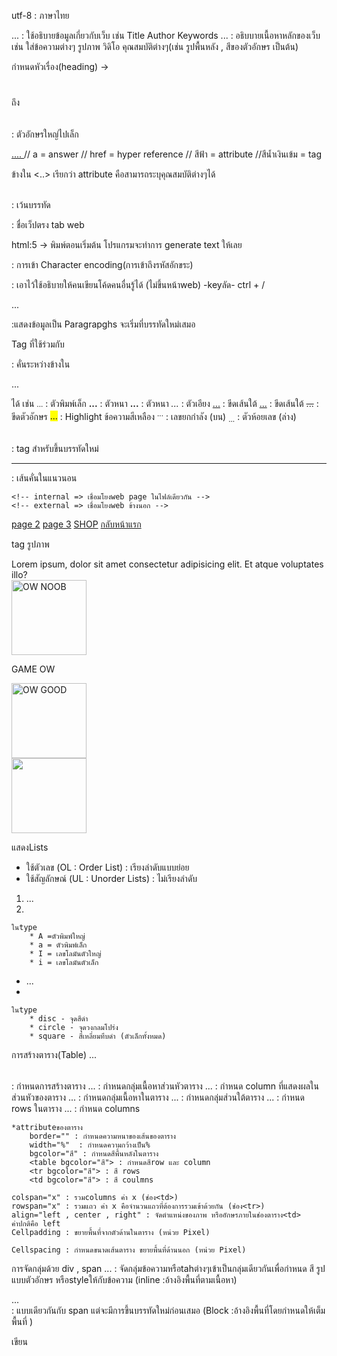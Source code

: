 
utf-8 : ภาษาไทย
<head>...</head>  : ใช้อธิบายข้อมูลเกี่ยวกับเว็บ เช่น Title Author Keywords 


<body>...</body> : อธิบบายเนื้อหาหลักของเว็บ เช่น ใส่ข้อความต่างๆ รูปภาพ วิดิโอ คุณสมบัติต่างๆ(เช่น รูปพื้นหลัง , สีของตัวอักษร เป็นต้น)

กำหนดหัวเรื่อง(heading) -> <h1></h1> ถึง <h6></h6> : ตัวอักษรใหญ่ไปเล็ก

<a href="ใส่ลิ้งเว็บ...">.... </a>   // a = answer   // href = hyper reference   // สีฟ้า = attribute //สีน้ำเงินเข้ม = tag

ข้างใน <..> เรียกว่า attribute คือสามารถระบุคุณสมบัติต่างๆได้

<br/> : เว้นบรรทัด

<title>...</title>  : ชื่อเว็ปตรง tab web

html:5 -> พิมพ์ตอนเริ่มต้น โปรแกรมจะทำการ generate text ให้เลย 


<meta>  : การเข้า Character encoding(การเข้าถึงรหัสอักขระ)

<!--ข้อความอธิบาย-->  : เอาไว้ใช้อธิบายให้คนเขียนโค้ดคนอื่นรู้ได้ (ไม่ขึ้นหน้าweb)   -keyลัด- ctrl + /


<p>...</p>  :แสดงข้อมูลเป็น Paragrapghs จะเริ่มที่บรรทัดใหม่เสมอ

Tag ที่ใช้ร่วมกับ <p></p> : คั่นระหว่างข้างใน <p>...</p> ได้
เช่น
<small>...</small> : ตัวพิมพ์เล็ก 
<strong>...</strong> : ตัวหนา
<b>...</b>  : ตัวหนา
<i>...</i>  : ตัวเอียง
<u>...</u>  : ขีดเส้นใต้
<ins>...</ins> : ขีดเส้นใต้
<del>...</del>  : ขีดตัวอักษร
<mark>...</mark>  : Highlight ข้อความสีเหลือง
<sup>...</sup>  : เลขยกกำลัง  (บน)
<sub>...</sub> : ตัวห้อยเลข  (ล่าง)



<br/> : tag สำหรับขึ้นบรรทัดใหม่
<hr> : เส้นคั่นในแนวนอน

    <!-- internal => เชื่อมโยงweb page ในไฟล์เดียวกัน -->
    <!-- external => เชื่อมโยงweb ข้างนอก -->
    
<a href="page2.html" target="_blank" >page 2</a>   <!-- _blabk : ขึ้นtabใหม่ -->
<a href="page3.html" >page 3</a>        <!-- ทำงานใน tab เดียวกัน -->
<a href="shopping/shop.html" target="_blank" >SHOP</a>           <!-- within floder-->
<a href="../EP2.html" >กลับหน้าแรก</a>  <!-- ../ คืออกจากโฟลเดอร์ที่อยู่-->



tag รูปภาพ
<!-- internal -->
<p>
Lorem ipsum, dolor sit amet consectetur adipisicing elit. Et atque voluptates illo?
<br>   
<img src="img/OW1.png" alt="OW NOOB" width="120px" height="120px">     <!-- alt คือคำอธิบายรูปภาพ-->
</p>
<p>GAME OW</p>
<a href="page3.html" target="_blank">
    <img src="img/OW2.png" alt="OW GOOD" width="120px" height="120px">
</a>
<br>
<!-- external -->
<img src="https://i.natgeofe.com/n/4f5aaece-3300-41a4-b2a8-ed2708a0a27c/domestic-dog_thumb_square.jpg" alt="" width="120px" height="120px">


แสดงLists
- ใช้ตัวเลข (OL : Order List) : เรียงลำดับแบบย่อย
- ใช้สัญลักษณ์ (UL : Unorder Lists) : ไม่เรียงลำดับ

<ol type="รูปแบบการแสดงผล">       
    <li>...<li>
</ol>         

    ในtype
        * A =ตัวพิมพ์ใหญ่
        * a = ตัวพิมพ์เล็ก
        * I = เลขโลมันตัวใหญ่
        * i = เลขโลมันตัวเล็ก

<ul type="รูปแบบการแสดงผล">
    <li>...<li>
</ul>

    ในtype
        * disc - จุดสีดำ
        * circle - จุดวงกลมโปร่ง
        * square - สี่เหลี่ยมทึบดำ (ตัวเล็กทั้งหมด)


การสร้างตาราง(Table)
    <table>...</table> : กำหนดการสร้างตาราง
        <thead>...</thead> : กำหนดกลุ่มเนื้อหาส่วนหัวตาราง
            <th>...</th> : กำหนด column ที่แสดงผลในส่วนหัวของตาราง
                <tbody>...</tbody> : กำหนดกลุ่มเนื้อหาในตาราง
                <tfoot>...</tfoot> : กำหนดกลุ่มส่วนใต้ตาราง
                <tr>...</tr> : กำหนด rows ในตาราง
                    <td>...</td> : กำหนด columns

    *attributeของตาราง
        border="" : กำหนดความหนาของเส้นของตาราง
        width="%"  : กำหนดความกว้างเป็น%
        bgcolor="สี" : กำหนดสีพื้นหลังในตาราง
        <table bgcolor="สี"> : กำหนดสีrow และ column
        <tr bgcolor="สี"> : สี rows
        <td bgcolor="สี"> : สี coulmns

    colspan="x" : รวมcolumns ค่า x (ช่อง<td>)
    rowspan="x" : รวมแถว ค่า x คือจำนวนแถวที่ต้องการรวมเข้าด้วยกัน (ช่อง<tr>)
    align="left , center , right" : จัดตำแหน่งของภาพ หรืออักษรภายในช่องตาราง<td>
    ค่าปกติคือ left
    Cellpadding : ขยายพื้นที่จากตัวด้านในตาราง (หน่วย Pixel)
    
    Cellspacing : กำหนดขนาดเส้นตาราง ขยายพื้นที่ด้านนอก (หน่วย Pixel)

การจัดกลุ่มด้วย div , span
    <span>...</span> : จัดกลุ่มข้อความหรือtahต่างๆเข้าเป็นกลุ่มเดียวกันเพื่อกำหนด สี รูปแบบตัวอักษร หรือstyleให้กับข้อความ (inline :อ้างอิงพื้นที่ตามเนื้อหา)
    <div>...</div> : แบบเดียวกันกับ span แต่จะมีการขึ้นบรรทัดใหม่ก่อนเสมอ (Block :อ้างอิงพื้นที่โดยกำหนดให้เต็มพื้นที่ )

เขียน <style> ในส่วนของ <head>

<!-- solid คือสีทึบ-->

ิborder : ขนาด(px),เส้นสีหนามั้ย(เช่น solid) ,สีขอบ  -->กรอบ

HTML FORM
<form>...<form> : ผู้ใช้งานสามารถป้อนข้อมูลต่างๆได้ แล้วนำข้อมูลนั้นที่ป้อนไปประมวลผลอีกที
    attribute : action="" คือตัวส่งข้อมูลไปทางฝั่ง server พิมพ์ข้างใน<form>
    <input> : รับข้อความต่างๆ
        กำหนด type="" ข้างใน เพื่อระบุการกรอก เช่น text(ใส่ข้อความ)
    <select> : ตัวเลือกในรูปแบบ Drop-down
         <option> : สร้างตัวเลือก (ภายใน Drop-down ของ <select>)
            <!-- selected : คือตัวเลือกเริ่มต้น (พิมพ์ใส่ใน<option>)--> 
    <button> : สร้างปุ่ม
    <label> : กำหนดป้ายชื่อให้ช่องรับข้อมูล
    <textarea> : รับข้อความแบบหลายบรรทัดได้

ปุ่มส่งข้อมูลไปทางฝั่ง server 
    ใช้ type="submit"


Block : ความยาวเต็มบรรทัด
    <address>
    <article>
    <blockquote>
    <canvas>
    <dd>
    <div>
    <dl>
    <table>
    <dt>
    <fieldset>
    <fieldset>
    <figcaption>
    <figure>
    <footer>
    <form>
    <h1>-<h6>
    <header>
    <tfoot>
    <hr>
    <li>
    <main>
    <nav>
    <noscript>
    <ol>
    <p>
    <pre>
    <section>
    <tfoot>
    <ul>
    <video>
Inline : ความกว้างเท่ากับข้อความที่แสดง
    <a>
    <abbr>
    <acronym>
    <b>
    <bdo>
    <big>
    <br>
    <button>
    <cite>
    <code>
    <dfn>
    <em>
    <i>
    <img>
    <input>
    <kbd>
    <label>
    <map>
    <object>
    <output>
    <q>
    <samp>
    <script>
    <select>
    <small>
    <span>
    <strong>
    <sub>
    <sup>
    <textarea>
    <time>
    <tt>
    <var>



Class : กำหนดค่า attribute ใส่ซ้ำได้
ID : กำหนดรหัสเฉพาะด้วยการกำหนดค่า attribute   ไม่สามารถตั้งซ้ำได้

Semantic Tag : นำมาใช้แทน div หลายๆชั้น (ช่วยให้โครงสร้าง html มีความชัดเจนมากขึ้น)
    โครงสร้าง html ประกอบด้วย
        header (ส่วนหัว)                      
        <nav> (เมนูเว็บ หรือ ลิ้งไปเว็บอื่นๆ)                content เรียกว่า <main> (เนื้อหาหลัก) ประกอบด้วย <article>
        <article> ( ส่วนที่แสดงเนื้อหาของเว็บ ) 
        <section> ( กลุ่มหัวข้อย่อย)  ประกอบด้วย <article>
        <aside> (เนื้อหาอื่นๆที่แยกออกจากเนื้อหาหลัก ใช้แทนnavได้)
        <footer> (ส่วนท้าย)


Character Entity (สัญลักษณ์พิเศษ) 
    search ใน google เพื่อดูวิธีการพิมพ์ : https://html.spec.whatwg.org/multipage/named-characters.html
    
    เช่น &nbsp; (ช่องว่าง)
        &gt; (>)
        &lt; (<)
        &empty; (สัญลักษณ์ห้าม)
        &copy; (สัญลักษณ์ copyright : ลิขสิทธ์)
        &reg;  (เครื่องหมายการค้า)
        &yen; (สกุลเงินเยน)
        &pound; (สกุลเงินปอนด์)
        &euro; (สกุลเงินยูโร)


<code>...</code> : นำ source codeต่างๆ มาแสดงผลในหน้า web

<kbd>...</kbd> : สัญลักษณ์ keybord คีร์ลัดต่างๆการกดบนคีร์บอร์ด

<video> : แสดงวิดิโอบนหน้า web นำมาจากไฟล์ในเครื่อง   ( ระบุ control เพื่อควบคุมวิดิโอได้ )
    ระบุ <source src="ชื่อไฟล์" type="นามสกุลไฟล์">

<iframe> : แสดงวิดิโอบนหน้า web นำมาจากแหล่งอื่น แบบ external

<audio>...</audio> : นำไฟล์เสียงจากในเครื่อง มาแสดงบนหน้า web      ( ระบุ autoplay คือ เล่นอัตโนมัติ : ต้องเป็น browser ที่รองรับถึงทำได้)
    ระบุ <source src="ชื่อไฟล์" type="นามสกุลไฟล์">